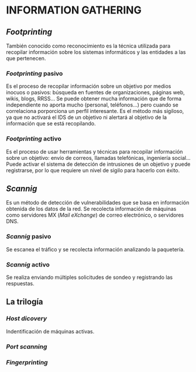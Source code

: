 # INFORMATION GATHERING

## _Footprinting_

También conocido como reconocimiento es la técnica utilizada para recopilar información sobre los sistemas informáticos y las entidades a las que pertenecen.

### _Footprinting_ pasivo

Es el proceso de recopilar información sobre un objetivo por medios inocuos o pasivos: búsqueda en fuentes de organizaciones, páginas web, wikis, blogs, RRSS... Se puede obtener mucha información que de forma independiente no aporta mucho (personal, teléfonos...) pero cuando se correlaciona porporciona un perfil interesante. Es el método más sigiloso, ya que no activará el IDS de un objetivo ni alertará al objetivo de la información que se está recopilando.

### _Footprinting_ activo

Es el proceso de usar herramientas y técnicas para recopilar información sobre un objetivo: envío de correos, llamadas telefónicas, ingeniería social... Puede activar el sistema de detección de intrusiones de un objetivo y puede registrarse, por lo que requiere un nivel de sigilo para hacerlo con éxito.

## _Scannig_

Es un método de detección de vulnerabilidades que se basa en información obtenida de los datos de la red. Se recolecta información de máquinas como servidores MX (_Mail eXchange_) de correo electrónico, o servidores DNS.

### _Scannig_ pasivo

Se escanea el tráfico y se recolecta información analizando la paquetería.

### _Scannig_ activo

Se realiza enviando múltiples solicitudes de sondeo y registrando las respuestas.

## La trilogía

### _Host dicovery_

Indentificación de máquinas activas.

### _Port scanning_

### _Fingerprinting_
